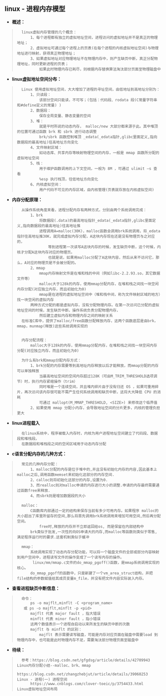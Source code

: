 ## linux - 进程内存模型
- **概述：**
>       linux虚拟内存管理的几个概念：
>           1、每个进程都有独立的虚拟地址空间，进程访问的虚拟地址并不是真正的物理地址； 
>           2、虚拟地址可通过每个进程上的页表(在每个进程的内核虚拟地址空间)与物理地址进行映射，获得真正物理地址； 
>           3、如果虚拟地址对应物理地址不在物理内存中，则产生缺页中断，真正分配物理地址，同时更新进程的页表；
>               如果此时物理内存已耗尽，则根据内存替换算法淘汰部分页面至物理磁盘中
>
>
>

- **linux虚拟地址空间分布：**
>       Linux 使用虚拟地址空间，大大增加了进程的寻址空间，由低地址到高地址分别为：
>           1、只读段：
>               该部分空间只能读，不可写；(包括：代码段、rodata 段(C常量字符串和#define定义的常量) )
>           2、数据段：
>               保存全局变量、静态变量的空间
>           3、堆：
>               就是平时所说的动态内存， malloc/new 大部分都来源于此。其中堆顶的位置可通过函数 brk 和 sbrk 进行动态调整
>               brk/sbrk 函数控制堆顶 _edata(_edata指针,glibc里面定义,指向数据段的最高地址)往高地址方向变化
>           4、文件映射区域：
>               如动态库、共享内存等映射物理空间的内存，一般是 mmap 函数所分配的虚拟地址空间
>           5、栈：
>               用于维护函数调用的上下文空间，一般为 8M ，可通过 ulimit –s 查看
>               %esp 执行栈顶，往低地址方向变化
>           6、内核虚拟空间：
>               用户代码不可见的内存区域，由内核管理(页表就存放在内核虚拟空间)
>

- **内存分配原理：**
>       从操作系统角度来看，进程分配内存有两种方式，分别由两个系统调用完成：
>           1、brk
>               将数据段(.data)的最高地址指针_edata(_edata指针,glibc里面定义,指向数据段的最高地址)往高地址推
>               进程调用A=malloc(30K)，malloc函数会调用brk系统调用，将_edata指针往高地址推30K，就完成虚拟内存分配，A这块内存现在还是没有物理页与之对应的，
>                   等到进程第一次读写A这块内存的时候，发生缺页中断，这个时候，内核才分配A这块内存对应的物理页。
>                   也就是说，如果用malloc分配了A这块内容，然后从来不访问它，那么，A对应的物理页是不会被分配的。
>           2、mmap
>               mmap内存映射文件是在堆和栈的中间（例如libc-2.2.93.so，其它数据文件等）
>               malloc大于128k的内存，使用mmap分配内存，在堆和栈之间找一块空闲内存分配(对应独立内存，而且初始化为0)
>               mmap是在进程的虚拟地址空间中（堆和栈中间，称为文件映射区域的地方）找一块空闲的虚拟内存
>           两种方式分配的都是虚拟内存，没有分配物理内存。在第一次访问已分配的虚拟地址空间的时候，发生缺页中断，操作系统负责分配物理内存，
>               然后建立虚拟内存和物理内存之间的映射关系
>       在标准C库中，提供了malloc/free函数分配释放内存，这两个函数底层是由brk，mmap，munmap(释放)这些系统调用实现的
>
>
>       内存分配流程：
>           malloc大于128k的内存，使用mmap分配内存，在堆和栈之间找一块空闲内存分配(对应独立内存，而且初始化为0)
>
>       为什么有brk和mmap分配内存方式：
>           1、brk分配的内存需要等到高地址内存释放以后才能释放，而mmap分配的内存可以单独释放
>               当最高地址空间的空闲内存超过128K（可由M_TRIM_THRESHOLD选项调节）时，执行内存紧缩操作（trim）
>               同时堆是一个连续空间，并且堆内碎片由于没有归还 OS ，如果可重用碎片，再次访问该内存很可能不需产生任何系统调用和缺页中断，这将大大降低 CPU 的消耗
>               可通过 mallopt(M_MMAP_THRESHOLD, <SIZE>) 来修改这个临界值
>           2、如果使用 mmap 分配小内存，会导致地址空间的分片更多，内核的管理负担更大
>

- **linux进程载入**
>       在linux系统中，程序被载入内存时，内核为用户进程地址空间建立了代码段、数据段和堆栈段。
>       在数据段和堆栈段之间的空闲区域用于动态内存分配
>
>


- **c语言分配内存的几种方式：**
>       常见的几种内存分配：
>           1、malloc分配的内存是位于堆中的,并且没有初始化内存的内容,因此基本上malloc之后,调用函数memset来初始化这部分的内存空间.
>           2、calloc则将初始化这部分的内存,设置为0.
>           3、而realloc则对malloc申请的内存进行大小的调整.申请的内存最终需要通过函数free来释放.
>           4、而sbrk则是增加数据段的大小
>
>       malloc：
>           C函数库内部通过一定的结构来保存当前有多少可用内存。如果程序 malloc的大小超出了库里所留存的空间,那么将首先调用brk系统调用来增加可用空间,然后再分配空间。
>               free时,释放的内存并不立即返回给os, 而是保留在内部结构中
>           brk类似于批发,一次性的向OS申请大的内存,而malloc等函数则类似于零售,满足程序运行时的要求.这套机制类似于缓冲
>
>       mmap：
>           系统调用实现了动态内存分配功能，可以将一个磁盘文件的全部或部分内容映射到用户空间中，进程读写文件的操作变成了一个读写内存的操作。
>            linux/mm/mmap.c文件的do_mmap_pgoff()函数，是mmap系统调用实现的核心。
>           do_mmap_pgoff的函数中，只是新建了一个vm_area_struct结构，并把file结构的参数赋值给其成员变量m_file，并没有把文件内容实际装入内存。
>

- **查看进程缺页中断信息：**
>       命令：
>           ps -o majflt,minflt -C <program_name>
>        或 ps -o majflt,minflt -p <pid>
>           majflt 代表 major fault ，指大错误
>           minflt 代表 minor fault ，指小错误
>           这两个数值表示一个进程自启动以来所发生的缺页中断的次数
>           majflt 与 minflt 的区别：
>               majflt 表示需要读写磁盘，可能是内存对应页面在磁盘中需要load 到物理内存中，也可能是此时物理内存不足，需要淘汰部分物理页面至磁盘中
>

- **待续：**
>       参考：https://blog.csdn.net/gfgdsg/article/details/42709943    Linux内存分配小结--malloc、brk、mmap
>           https://blog.csdn.net/zhangzhebjut/article/details/39060253     Linux - 进程(一) 进程空间
>           https://www.cnblogs.com/clover-toeic/p/3754433.html     Linux虚拟地址空间布局
>
>
>
>
>
>
>
>
>
>
>
>
>
>
>
>
